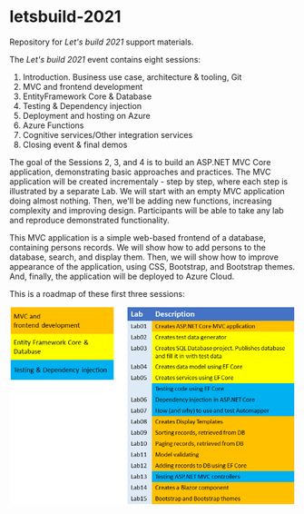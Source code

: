 # letsbuild-2021

Repository for *Let's build 2021* support materials.

The *Let's build 2021* event contains eight sessions:

1. Introduction. Business use case, architecture & tooling, Git​
2. MVC and frontend development ​
3. EntityFramework Core & Database​
4. Testing & Dependency injection​
5. Deployment and hosting on Azure​
6. Azure Functions​
7. Cognitive services/Other integration services​
8. Closing event & final demos​

The goal of the Sessions 2, 3, and 4 is to build an ASP.NET MVC Core application, demonstrating basic approaches and practices. The MVC application will be created incrementaly - step by step, where each step is illustrated by a separate Lab. We will start with an empty MVC application doing almost nothing. Then, we'll be adding new functions, increasing complexity and improving design. Participants will be able to take any lab and reproduce demonstrated functionality.

This MVC application is a simple web-based frontend of a database, containing persons records. We will show how to add persons to the database, search, and display them. Then, we will show how to improve appearance of the application, using CSS, Bootstrap, and Bootstrap themes. And, finally, the application will be deployed to Azure Cloud.

This is a roadmap of these first three sessions:

![](/assets/Roadmap.png)